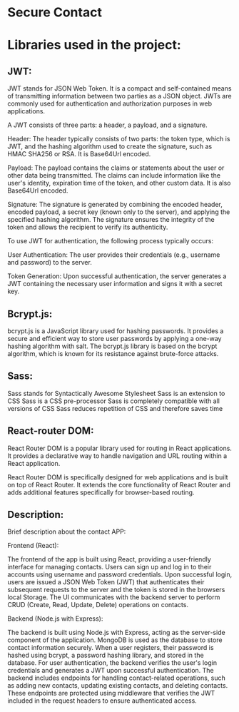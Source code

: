 # Secure Contact

# **Libraries used in the project:**

## **JWT:**

JWT stands for JSON Web Token. It is a compact and self-contained means of transmitting information between two parties as a JSON object. JWTs are commonly used for authentication and authorization purposes in web applications.

A JWT consists of three parts: a header, a payload, and a signature.

Header: The header typically consists of two parts: the token type, which is JWT, and the hashing algorithm used to create the signature, such as HMAC SHA256 or RSA. It is Base64Url encoded.

Payload: The payload contains the claims or statements about the user or other data being transmitted. The claims can include information like the user's identity, expiration time of the token, and other custom data. It is also Base64Url encoded.

Signature: The signature is generated by combining the encoded header, encoded payload, a secret key (known only to the server), and applying the specified hashing algorithm. The signature ensures the integrity of the token and allows the recipient to verify its authenticity.

To use JWT for authentication, the following process typically occurs:

User Authentication: The user provides their credentials (e.g., username and password) to the server.

Token Generation: Upon successful authentication, the server generates a JWT containing the necessary user information and signs it with a secret key.

## **Bcrypt.js:**

bcrypt.js is a JavaScript library used for hashing passwords. It provides a secure and efficient way to store user passwords by applying a one-way hashing algorithm with salt. The bcrypt.js library is based on the bcrypt algorithm, which is known for its resistance against brute-force attacks.

## **Sass:**

Sass stands for Syntactically Awesome Stylesheet
Sass is an extension to CSS
Sass is a CSS pre-processor
Sass is completely compatible with all versions of CSS
Sass reduces repetition of CSS and therefore saves time

## **React-router DOM:**

React Router DOM is a popular library used for routing in React applications. It provides a declarative way to handle navigation and URL routing within a React application.

React Router DOM is specifically designed for web applications and is built on top of React Router. It extends the core functionality of React Router and adds additional features specifically for browser-based routing.

## **Description:**

Brief description about the contact APP:

Frontend (React):

The frontend of the app is built using React, providing a user-friendly interface for managing contacts.
Users can sign up and log in to their accounts using username and password credentials.
Upon successful login, users are issued a JSON Web Token (JWT) that authenticates their subsequent requests to the server and the token is stored in the browsers local Storage.
The UI communicates with the backend server to perform CRUD (Create, Read, Update, Delete) operations on contacts.

Backend (Node.js with Express):

The backend is built using Node.js with Express, acting as the server-side component of the application.
MongoDB is used as the database to store contact information securely.
When a user registers, their password is hashed using bcrypt, a password hashing library, and stored in the database.
For user authentication, the backend verifies the user's login credentials and generates a JWT upon successful authentication.
The backend includes endpoints for handling contact-related operations, such as adding new contacts, updating existing contacts, and deleting contacts.
These endpoints are protected using middleware that verifies the JWT included in the request headers to ensure authenticated access.
